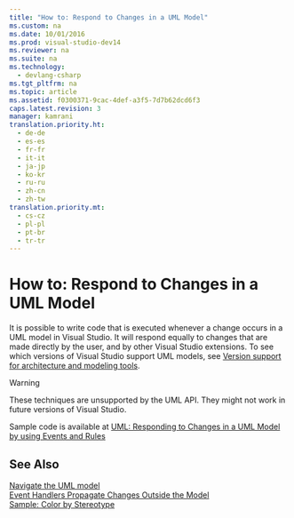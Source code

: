 ```yaml
---
title: "How to: Respond to Changes in a UML Model"
ms.custom: na
ms.date: 10/01/2016
ms.prod: visual-studio-dev14
ms.reviewer: na
ms.suite: na
ms.technology: 
  - devlang-csharp
ms.tgt_pltfrm: na
ms.topic: article
ms.assetid: f0300371-9cac-4def-a3f5-7d7b62dcd6f3
caps.latest.revision: 3
manager: kamrani
translation.priority.ht: 
  - de-de
  - es-es
  - fr-fr
  - it-it
  - ja-jp
  - ko-kr
  - ru-ru
  - zh-cn
  - zh-tw
translation.priority.mt: 
  - cs-cz
  - pl-pl
  - pt-br
  - tr-tr
---
```

# How to: Respond to Changes in a UML Model
It is possible to write code that is executed whenever a change occurs in a UML model in Visual Studio. It will respond equally to changes that are made directly by the user, and by other Visual Studio extensions. To see which versions of Visual Studio support UML models, see [Version support for architecture and modeling tools](../VS_IDE/What-s-new-for-design-in-Visual-Studio.md#VersionSupport).  
  
> [!WARNING]
>  These techniques are unsupported by the UML API. They might not work in future versions of Visual Studio.  
  
 Sample code is available at [UML: Responding to Changes in a UML Model by using Events and Rules](http://code.msdn.microsoft.com/UML-Responding-to-changes-c024cd4b)  
  
## See Also  
 [Navigate the UML model](../VS_IDE/Navigate-the-UML-model.md)   
 [Event Handlers Propagate Changes Outside the Model](../VS_IDE/Event-Handlers-Propagate-Changes-Outside-the-Model.md)   
 [Sample: Color by Stereotype](http://go.microsoft.com/fwlink/?LinkId=213841)